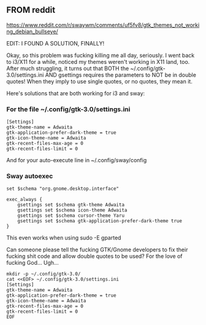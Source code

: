 ## FROM reddit
https://www.reddit.com/r/swaywm/comments/uf5fv8/gtk_themes_not_working_debian_bullseye/

EDIT: I FOUND A SOLUTION, FINALLY!

Okay, so this problem was fucking killing me all day, seriously. I went back to i3/X11 for a while, noticed my themes weren't working in X11 land, too. After much struggling, it turns out that BOTH the ~/.config/gtk-3.0/settings.ini AND gsettings requires the parameters to NOT be in double quotes! When they imply to use single quotes, or no quotes, they mean it.

Here's solutions that are both working for i3 and sway:

### For the file ~/.config/gtk-3.0/settings.ini
```
[Settings]
gtk-theme-name = Adwaita
gtk-application-prefer-dark-theme = true
gtk-icon-theme-name = Adwaita
gtk-recent-files-max-age = 0
gtk-recent-files-limit = 0
```
And for your auto-execute line in ~/.config/sway/config

### Sway autoexec
```
set $schema "org.gnome.desktop.interface"

exec_always {
    gsettings set $schema gtk-theme Adwaita
    gsettings set $schema icon-theme Adwaita
    gsettings set $schema cursor-theme Yaru
    gsettings set $schema gtk-application-prefer-dark-theme true
}
```
This even works when using sudo -E gparted

Can someone please tell the fucking GTK/Gnome developers to fix their fucking shit code and allow double quotes to be used? For the love of fucking God... Ugh...

```
mkdir -p ~/.config/gtk-3.0/              
cat <<EOF> ~/.config/gtk-3.0/settings.ini
[Settings]
gtk-theme-name = Adwaita
gtk-application-prefer-dark-theme = true
gtk-icon-theme-name = Adwaita
gtk-recent-files-max-age = 0
gtk-recent-files-limit = 0
EOF
```
